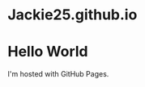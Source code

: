 # Jackie25.github.io
<!DOCTYPE html>
<html>
<body>
<h1>Hello World</h1>
<p>I'm hosted with GitHub Pages.</p>
</body>
</html>